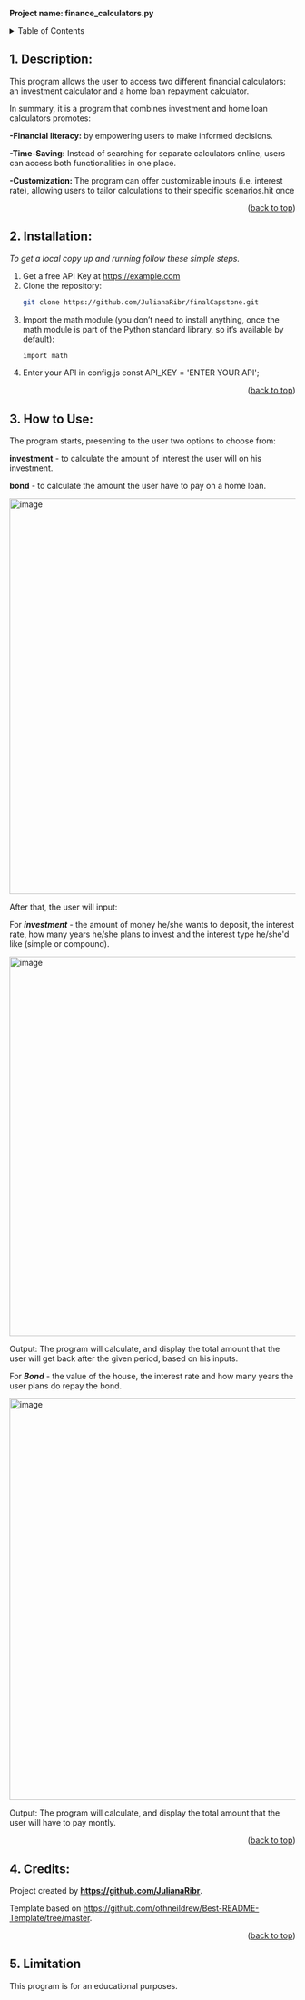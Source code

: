 **Project name: finance_calculators.py**

**<!-- TABLE OF CONTENTS -->**
<details>
  <summary>Table of Contents</summary>
  <ol>
    <li>
      <a href="#description">Description</a></li>
    <li>
      <a href="#installation">Installation</a></li>
    <li>
      <a href="#how-to-use">How to Use</a></li>
   <li>
      <a href="#credits">Credits</a></li>
    <li>
      <a href="#limitation">Limitation</a></li>
  </ol>
</details>

<a name="readme-top"></a>

<!-- DESCRIPTION -->
## 1. Description: 

This program allows the user to access two different financial calculators: an investment calculator and a home loan
repayment calculator.

In summary, it is a program that combines investment and home loan calculators promotes:

**-Financial literacy:** by empowering users to make informed decisions.

**-Time-Saving:** Instead of searching for separate calculators online, users can access both functionalities in one place.

**-Customization:** The program can offer customizable inputs (i.e. interest rate), allowing users to tailor calculations to their specific scenarios.hit <enter> once

<p align="right">(<a href="#readme-top">back to top</a>)</p>

<!-- INSTALLATION -->
## 2. Installation:

_To get a local copy up and running follow these simple steps._

1. Get a free API Key at https://example.com
2. Clone the repository:
   ```sh
   git clone https://github.com/JulianaRibr/finalCapstone.git
   ```
3. Import the math module (you don’t need to install anything, once the math module is part of the Python standard library, so it’s available by default):
   ```sh
   import math
   ```
4. Enter your API in config.js
const API_KEY = 'ENTER YOUR API';

<p align="right">(<a href="#readme-top">back to top</a>)</p>

<!-- HOW TO USE -->
## 3. How to Use:

The program starts, presenting to the user two options to choose from:

**investment** - to calculate the amount of interest the user will on his investment.

**bond** - to calculate the amount the user have to pay on a home loan.

<img width="697" alt="image" src="https://github.com/JulianaRibr/finalCapstone/assets/153245025/314eb336-30bc-49e1-a357-7a7f736cbd72">

After that, the user will input:

For _**investment**_ - the amount of money he/she wants to deposit, the interest rate, how many years he/she plans to invest and the interest type he/she'd like (simple or compound).

<img width="668" alt="image" src="https://github.com/JulianaRibr/finalCapstone/assets/153245025/8057cb74-915d-4422-93bf-9cd90c1ed26f">

Output: The program will calculate, and display the total amount that the user will get back after the given period, based on his inputs.

For _**Bond**_ - the value of the house, the interest rate and how many years the user plans do repay the bond.

<img width="707" alt="image" src="https://github.com/JulianaRibr/finalCapstone/assets/153245025/c08695c1-99ed-4a5d-b8aa-4047fb57be99">

Output: The program will calculate, and display the total amount that the user will have to pay montly.

<p align="right">(<a href="#readme-top">back to top</a>)</p>

<!-- CREDITS -->
## 4. Credits:
Project created by **<https://github.com/JulianaRibr>**.

Template based on <https://github.com/othneildrew/Best-README-Template/tree/master>.

<p align="right">(<a href="#readme-top">back to top</a>)</p>

<!-- LIMITATION -->
## 5. Limitation

This program is for an educational purposes. 

